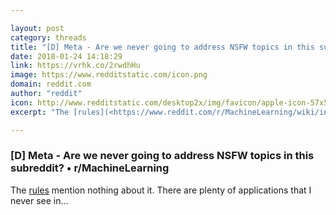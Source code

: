 ```yaml
---

layout: post
category: threads
title: "[D] Meta - Are we never going to address NSFW topics in this subreddit?"
date: 2018-01-24 14:18:29
link: https://vrhk.co/2rwdhHu
image: https://www.redditstatic.com/icon.png
domain: reddit.com
author: "reddit"
icon: http://www.redditstatic.com/desktop2x/img/favicon/apple-icon-57x57.png
excerpt: "The [rules](<https://www.reddit.com/r/MachineLearning/wiki/index>) mention nothing about it. There are plenty of applications that I never see in..."

---
```


### [D] Meta - Are we never going to address NSFW topics in this subreddit? • r/MachineLearning

The [rules](<https://www.reddit.com/r/MachineLearning/wiki/index>) mention nothing about it. There are plenty of applications that I never see in...